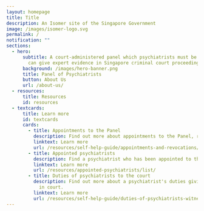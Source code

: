 ```yaml
---
layout: homepage
title: Title
description: An Isomer site of the Singapore Government
image: /images/isomer-logo.svg
permalink: /
notification: ""
sections:
  - hero:
      subtitle: A court-administered panel which psychiatrists must be on before they
        can give expert evidence in Singapore criminal court proceedings.
      background: /images/hero-banner.png
      title: Panel of Psychiatrists
      button: About Us
      url: /about-us/
  - resources:
      title: Resources
      id: resources
  - textcards:
      title: Learn more
      id: textcards
      cards:
        - title: Appointments to the Panel
          description: Find out more about appointments to the Panel, revocations, and more.
          linktext: Learn more
          url: /resources/self-help-guide/appointments-and-revocations/
        - title: Appointed psychiatrists
          description: Find a psychiatrist who has been appointed to the Panel.
          linktext: Learn more
          url: /resources/appointed-psychiatrists/list/
        - title: Duties of psychiatrists to the court
          description: Find out more about a psychiatrist's duties giving expert evidence
            in court.
          linktext: Learn more
          url: /resources/self-help-guide/duties-of-psychiatrists-witnesses/
---
```

